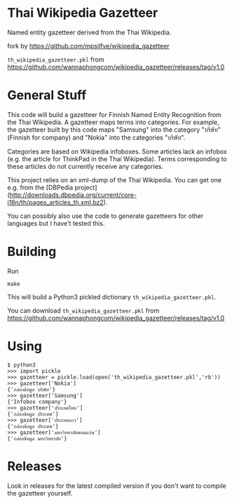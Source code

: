 # Thai Wikipedia Gazetteer

Named entity gazetteer derived from the Thai Wikipedia.

fork by https://github.com/mpsilfve/wikipedia_gazetteer

```th_wikipedia_gazetteer.pkl``` from https://github.com/wannaphongcom/wikipedia_gazetteer/releases/tag/v1.0

# General Stuff

This code will build a gazetteer for Finnish Named Entity Recognition from the Thai Wikipedia. A gazetteer maps terms into categories. For example, the gazetteer built by this code maps "Samsung" into the category "บริษัท" (Finnish for company) and "Nokia" into the categories "บริษัท". 

Categories are based on Wikipedia infoboxes. Some articles lack an infobox (e.g. the article for ThinkPad in the Thai Wikipedia). Terms corresponding to these articles do not currently receive any categories.

This project relies on an xml-dump of the Thai Wikipedia. You can get one e.g. from the [DBPedia project] (http://downloads.dbpedia.org/current/core-i18n/th/pages_articles_th.xml.bz2).

You can possibly also use the code to generate gazetteers for other languages but I have't tested this. 

# Building

Run

    make
    
This will build a Python3 pickled dictionary ```th_wikipedia_gazetteer.pkl```.

You can download ```th_wikipedia_gazetteer.pkl``` from https://github.com/wannaphongcom/wikipedia_gazetteer/releases/tag/v1.0

# Using
```
$ python3
>>> import pickle
>>> gazetteer = pickle.load(open('th_wikipedia_gazetteer.pkl','rb'))
>>> gazetteer['Nokia']
{'กล่องข้อมูล บริษัท'}
>>> gazetteer['Samsung']
{'Infobox company'}
>>> gazetteer['ประเทศไทย']
{'กล่องข้อมูล ประเทศ'}
>>> gazetteer['ประเทศลาว']
{'กล่องข้อมูล ประเทศ'}
>>> gazetteer['มหาวิทยาลัยขอนแก่น']
{'กล่องข้อมูล มหาวิทยาลัย'}
```

# Releases

Look in releases for the latest compiled version if you don't want to compile the gazetteer yourself.
